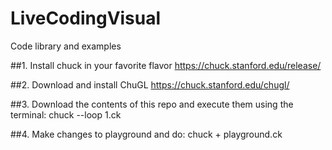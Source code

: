# LiveCodingVisual
Code library and examples 


##1. Install chuck in your favorite flavor
https://chuck.stanford.edu/release/

##2. Download and install ChuGL
https://chuck.stanford.edu/chugl/

##3. Download the contents of this repo and execute them using the terminal:
chuck --loop 1.ck

##4. Make changes to playground and do:
chuck + playground.ck
